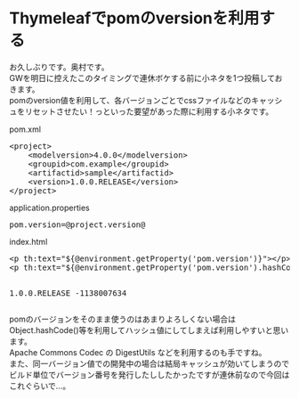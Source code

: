 # Thymeleafでpomのversionを利用する

<div><p>お久しぶりです。奥村です。<br>GWを明日に控えたこのタイミングで連休ボケする前に小ネタを1つ投稿しておきます。<br>pomのversion値を利用して、各バージョンごとでcssファイルなどのキャッシュをリセットさせたい！っといった要望があった際に利用する小ネタです。</p><p>pom.xml</p><pre class="hljs xml"><span class="hljs-tag">&lt;<span class="hljs-title">project</span>&gt;</span>
&nbsp; &nbsp; <span class="hljs-tag">&lt;<span class="hljs-title">modelversion</span>&gt;</span>4.0.0<span class="hljs-tag">&lt;/<span class="hljs-title">modelversion</span>&gt;</span>
&nbsp; &nbsp; <span class="hljs-tag">&lt;<span class="hljs-title">groupid</span>&gt;</span>com.example<span class="hljs-tag">&lt;/<span class="hljs-title">groupid</span>&gt;</span>
&nbsp; &nbsp; <span class="hljs-tag">&lt;<span class="hljs-title">artifactid</span>&gt;</span>sample<span class="hljs-tag">&lt;/<span class="hljs-title">artifactid</span>&gt;</span>
&nbsp; &nbsp; <span class="hljs-tag">&lt;<span class="hljs-title">version</span>&gt;</span>1.0.0.RELEASE<span class="hljs-tag">&lt;/<span class="hljs-title">version</span>&gt;</span>
<span class="hljs-tag">&lt;/<span class="hljs-title">project</span>&gt;</span></pre><p>application.properties</p><pre class="hljs coffeescript">pom.version=<span class="hljs-property">@project</span>.version@
</pre><p>index.html</p><pre class="hljs xml"><span class="hljs-tag">&lt;<span class="hljs-title">p</span> <span class="hljs-attribute">th:text</span>=<span class="hljs-value">"${@environment.getProperty('pom.version')}"</span>&gt;</span><span class="hljs-tag">&lt;/<span class="hljs-title">p</span>&gt;</span>
<span class="hljs-tag">&lt;<span class="hljs-title">p</span> <span class="hljs-attribute">th:text</span>=<span class="hljs-value">"${@environment.getProperty('pom.version').hashCode()}"</span>&gt;</span><span class="hljs-tag">&lt;/<span class="hljs-title">p</span>&gt;</span>

1.0.0.RELEASE
-1138007634
</pre><p>pomのバージョンをそのまま使うのはあまりよろしくない場合はObject.hashCode()等を利用してハッシュ値にしてしまえば利用しやすいと思います。<br>Apache Commons Codec の DigestUtils などを利用するのも手ですね。<br>また、同一バージョン値での開発中の場合は結局キャッシュが効いてしまうのでビルド単位でバージョン番号を発行したししたかったですが連休前なので今回はこれぐらいで…。</p></div>